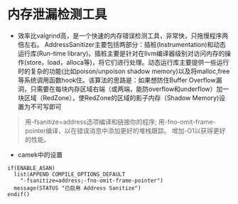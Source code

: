 # 内存泄漏检测工具

- 效率比valgrind高，是一个快速的内存错误检测工具，非常快，只拖慢程序两倍左右。
  AddressSanitizer主要包括两部分：插桩(Instrumentation)和动态运行库(Run-time
  library)。插桩主要是针对在llvm编译器级别对访问内存的操作(store，load，alloca等)，将它们进行处理。动态运行库主要提供一些运行时的复杂的功能(比如poison/unpoison
  shadow memory)以及将malloc,free等系统调用函数hook住。该算法的思路是：如果想防住Buffer
  Overflow漏洞，只需要在每块内存区域右端（或两端，能防overflow和underflow）加一块区域（RedZone），使RedZone的区域的影子内存（Shadow
  Memory)设置为不可写即可

> 用-fsanitize=address选项编译和链接你的程序; 用-fno-omit-frame-pointer编译，以在错误消息中添加更好的堆栈跟踪。 增加-O1以获得更好的性能。

- camek中的设置

```
if(ENABLE_ASAN)
  list(APPEND COMPILE_OPTIONS_DEFAULT
    "-fsanitize=address;-fno-omit-frame-pointer")
  message(STATUS "已启用 Address Sanitize")
endif()
```
